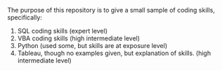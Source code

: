 The purpose of this repository is to give a small sample of coding skills, specifically:

1) SQL coding skills (expert level)
2) VBA coding skills (high intermediate level)
3) Python (used some, but skills are at exposure level)
4) Tableau, though no examples given, but explanation of skills. (high intermediate level)
